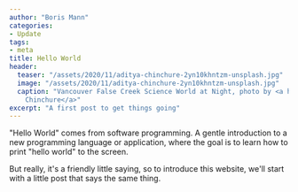```yaml
---
author: "Boris Mann"
categories:
- Update
tags:
- meta
title: Hello World
header:
  teaser: "/assets/2020/11/aditya-chinchure-2yn10khntzm-unsplash.jpg"
  image: "/assets/2020/11/aditya-chinchure-2yn10khntzm-unsplash.jpg"
  caption: "Vancouver False Creek Science World at Night, photo by <a href='https://unsplash.com/photos/2yN10KHNTzM'>Aditya
    Chinchure</a>"
excerpt: "A first post to get things going"
---
```

"Hello World" comes from software programming. A gentle introduction to a new programming language or application, where the goal is to learn how to print "hello world" to the screen.

But really, it's a friendly little saying, so to introduce this website, we'll start with a little post that says the same thing.